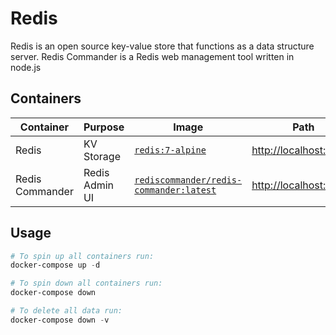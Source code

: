 # Redis

Redis is an open source key-value store that functions as a data structure server. Redis Commander is a Redis web management tool written in node.js

## Containers

|Container|Purpose|Image|Path|
|-|-|-|-|
|Redis|KV Storage|[`redis:7-alpine`](https://hub.docker.com/_/redis)|<http://localhost:6379/>|
|Redis Commander|Redis Admin UI|[`rediscommander/redis-commander:latest`](https://hub.docker.com/r/rediscommander/redis-commander)|<http://localhost:8881/>|

## Usage

```powershell
# To spin up all containers run:
docker-compose up -d

# To spin down all containers run:
docker-compose down

# To delete all data run:
docker-compose down -v
```
